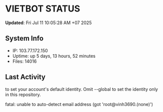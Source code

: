 # VIETBOT STATUS
**Updated**: Fri Jul 11 10:05:28 AM +07 2025

## System Info
- IP: 103.77.172.150
- Uptime: up 5 days, 13 hours, 52 minutes
- Files: 14016

## Last Activity

to set your account's default identity.
Omit --global to set the identity only in this repository.

fatal: unable to auto-detect email address (got 'root@vinh3690.(none)')

